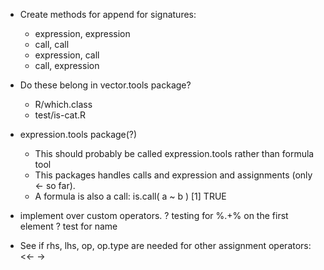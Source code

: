 
- Create methods for append for signatures:
  - expression, expression
  - call, call
  - expression, call
  - call, expression

- Do these belong in vector.tools package?
  - R/which.class
  - test/is-cat.R

- expression.tools package(?)
  - This should probably be called expression.tools rather than formula tool
  - This packages handles calls and expression and assignments (only <- so far).
  - A formula is also a call: 
      is.call( a ~ b )
      [1] TRUE

- implement over custom operators. 
  ? testing for %.+% on the first element
  ? test for name 

- See if rhs, lhs, op, op.type are needed for other assignment operators: <<- ->
